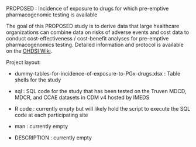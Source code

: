 PROPOSED : Incidence of exposure to drugs for which pre-emptive pharmacogenomic testing is available

The goal of this PROPOSED study is to derive data that large
healthcare organizations can combine data on risks of adverse events
and cost data to conduct cost-effectiveness / cost-benefit analyses
for pre-emptive pharmacogenomics testing.  Detailed information and
protocol is available on the [OHDSI
Wiki](http://www.ohdsi.org/web/wiki/doku.php?id=research:project_proposal_template).

Project layout:
- dummy-tables-for-incidence-of-exposure-to-PGx-drugs.xlsx : Table shells for the study

- sql : SQL code for the study that has been tested on the Truven MDCD, MDCR, and CCAE datasets in CDM v4 hosted by IMEDS 

- R code : currently empty but will likely hold the script to execute the SQL code at each participating site

- man : currently empty 

- DESCRIPTION : currently empty
